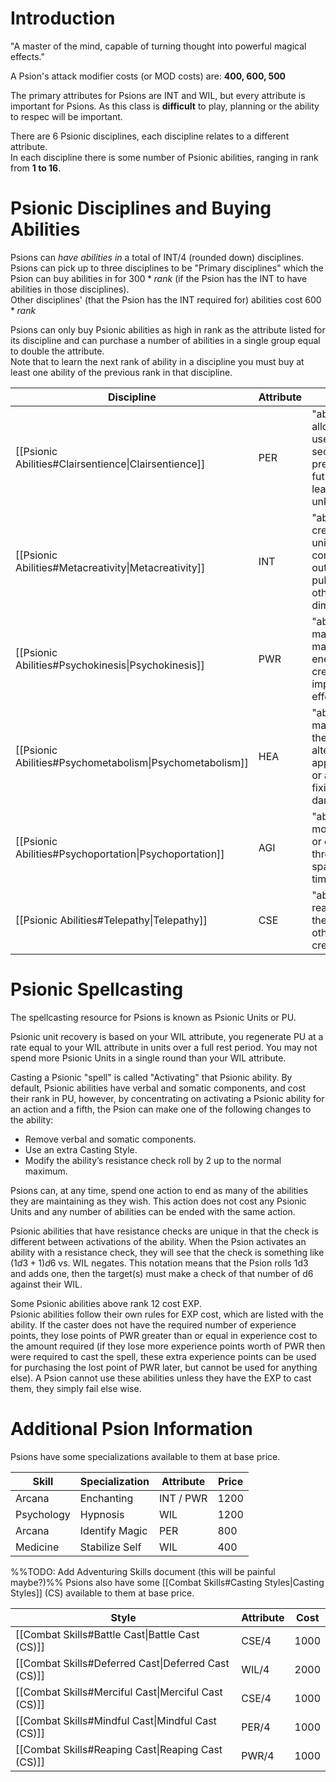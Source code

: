 # Introduction
"A master of the mind, capable of turning thought into powerful magical effects."

A Psion's attack modifier costs (or MOD costs) are: __400, 600, 500__

The primary attributes for Psions are INT and WIL, but every attribute is important for Psions. As this class is __difficult__ to play, planning or the ability to respec will be important.

There are 6 Psionic disciplines, each discipline relates to a different attribute.  
In each discipline there is some number of Psionic abilities, ranging in rank from __1 to 16__.

# Psionic Disciplines and Buying Abilities
Psions can _have abilities in_ a total of INT/4 (rounded down) disciplines.  
Psions can pick up to three disciplines to be "Primary disciplines" which the Psion can buy abilities in for $300 * rank$ (if the Psion has the INT to have abilities in those disciplines).  
Other disciplines' (that the Psion has the INT required for) abilities cost $600 * rank$

Psions can only buy Psionic abilities as high in rank as the attribute listed for its discipline and can purchase a number of abilities in a single group equal to double the attribute.  
Note that to learn the next rank of ability in a discipline you must buy at least one ability of the previous rank in that discipline.

| Discipline                                               | Attribute | Note                                                                                       |
| -------------------------------------------------------- | --------- | ------------------------------------------------------------------------------------------ |
| [[Psionic Abilities#Clairsentience\|Clairsentience]]     | PER       | "abilities allow the user to learn secrets, predict the future, and learn the unknowable." |
| [[Psionic Abilities#Metacreativity\|Metacreativity]]     | INT       | "abilities create unique constructs out of matter pulled from other dimensions."           |
| [[Psionic Abilities#Psychokinesis\|Psychokinesis]]       | PWR       | "abilities manipulate matter and energy to create impressive effects."                     |
| [[Psionic Abilities#Psychometabolism\|Psychometabolism]] | HEA       | "abilities manipulate the body, altering appearance or abilities, or fixing damage."       |
| [[Psionic Abilities#Psychoportation\|Psychoportation]]   | AGI       | "abilities move objects or creatures through space and time."                              |
| [[Psionic Abilities#Telepathy\|Telepathy]]               | CSE       | "abilities can read or affect the minds of other creatures."                               |

# Psionic Spellcasting
The spellcasting resource for Psions is known as Psionic Units or PU.

Psionic unit recovery is based on your WIL attribute, you regenerate PU at a rate equal to your WIL attribute in units over a full rest period.
You may not spend more Psionic Units in a single round than your WIL attribute.

Casting a Psionic "spell" is called "Activating" that Psionic ability.
By default, Psionic abilities have verbal and somatic components, and cost their rank in PU, however, by concentrating on activating a Psionic ability for an action and a fifth, the Psion can make one of the following changes to the ability:
- Remove verbal and somatic components.
- Use an extra Casting Style.
- Modify the ability’s resistance check roll by 2 up to the normal maximum.

Psions can, at any time, spend one action to end as many of the abilities they are maintaining as they wish. This action does not cost any Psionic Units and any number of abilities can be ended with the same action.

Psionic abilities that have resistance checks are unique in that the check is different between activations of the ability. When the Psion activates an ability with a resistance check, they will see that the check is something like $(1d3+1)d6$ vs. WIL negates. This notation means that the Psion rolls 1d3 and adds one, then the target(s) must make a check of that number of d6 against their WIL.

Some Psionic abilities above rank 12 cost EXP.  
Psionic abilities follow their own rules for EXP cost, which are listed with the ability. If the caster does not have the required number of experience points, they lose points of PWR greater than or equal in experience cost to the amount required (if they lose more experience points worth of PWR then were required to cast the spell, these extra experience points can be used for purchasing the lost point of PWR later, but cannot be used for anything else). A Psion cannot use these abilities unless they have the EXP to cast them, they simply fail else wise.
# Additional Psion Information
Psions have some specializations available to them at base price.

| Skill      | Specialization | Attribute | Price |
| ---------- | -------------- | --------- | ----- |
| Arcana     | Enchanting     | INT / PWR | 1200  |
| Psychology | Hypnosis       | WIL       | 1200  |
| Arcana     | Identify Magic | PER       | 800   |
| Medicine   | Stabilize Self | WIL       | 400   |
%%TODO: Add Adventuring Skills document (this will be painful maybe?)%%
Psions also have some [[Combat Skills#Casting Styles|Casting Styles]] (CS) available to them at base price.

| Style                                               | Attribute | Cost |
| --------------------------------------------------- | --------- | ---- |
| [[Combat Skills#Battle Cast\|Battle Cast (CS)]]     | CSE/4     | 1000 |
| [[Combat Skills#Deferred Cast\|Deferred Cast (CS)]] | WIL/4     | 2000 |
| [[Combat Skills#Merciful Cast\|Merciful Cast (CS)]] | CSE/4     | 1000 |
| [[Combat Skills#Mindful Cast\|Mindful Cast (CS)]]   | PER/4     | 1000 |
| [[Combat Skills#Reaping Cast\|Reaping Cast (CS)]]   | PWR/4     | 1000 |
